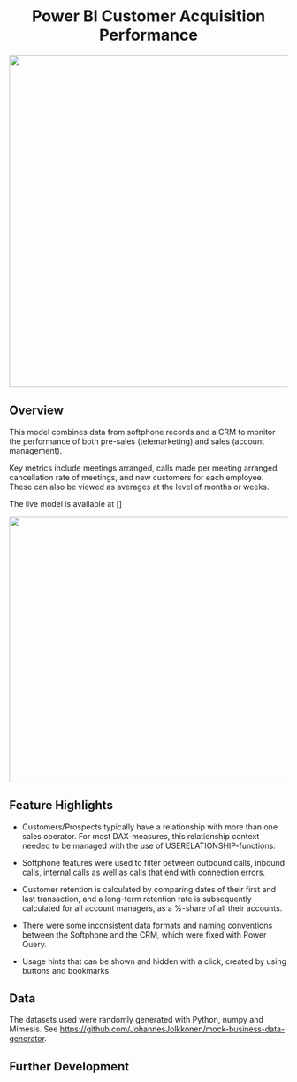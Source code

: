 <h1 align="center">Power BI Customer Acquisition Performance</h1>

<p align="center">
    <img width="991" height="600" src=https://github.com/JohannesJolkkonen/powerbi-customer-acquisition/blob/main/images/tm-performance.PNG>
</p>

## Overview

This model combines data from softphone records and a CRM to monitor the performance of both pre-sales (telemarketing) and sales (account management). 

Key metrics include meetings arranged, calls made per meeting arranged, cancellation rate of meetings, and new customers for each employee. These can also be viewed as averages at the level of months or weeks.

The live model is available at []

<p align="center">
    <img width="792" height="480" src=https://github.com/JohannesJolkkonen/powerbi-customer-acquisition/blob/main/images/tm-weekly.PNG>
</p>

## Feature Highlights
- Customers/Prospects typically have a relationship with more than one sales operator. For most DAX-measures, this relationship context needed to be managed with the use of USERELATIONSHIP-functions.

- Softphone features were used to filter between outbound calls, inbound calls, internal calls as well as calls that end with connection errors.

- Customer retention is calculated by comparing dates of their first and last transaction, and a long-term retention rate is subsequently calculated for all account managers, as a %-share of all their accounts.

- There were some inconsistent data formats and naming conventions between the Softphone and the CRM, which were fixed with Power Query.    

- Usage hints that can be shown and hidden with a click, created by using buttons and bookmarks

## Data

The datasets used were randomly generated with Python, numpy and Mimesis. See https://github.com/JohannesJolkkonen/mock-business-data-generator.

## Further Development 
